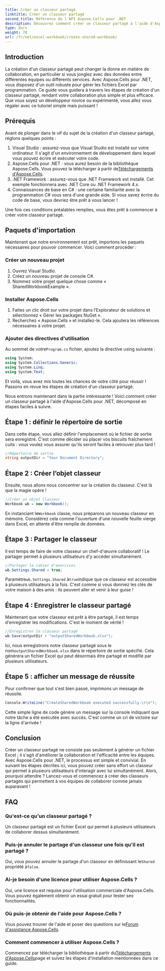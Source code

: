 ```yaml
---
title: Créer un classeur partagé
linktitle: Créer un classeur partagé
second_title: Référence de l'API Aspose.Cells pour .NET
description: Découvrez comment créer un classeur partagé à l'aide d'Aspose.Cells pour .NET grâce à ce guide simple étape par étape. Idéal pour améliorer la collaboration en équipe.
type: docs
weight: 70
url: /fr/net/excel-workbook/create-shared-workbook/
---
```

## Introduction

La création d'un classeur partagé peut changer la donne en matière de collaboration, en particulier si vous jonglez avec des données entre différentes équipes ou différents services. Avec Aspose.Cells pour .NET, vous disposez d'un outil robuste pour gérer les fichiers Excel par programmation. Ce guide vous guidera à travers les étapes de création d'un classeur partagé, rendant votre collaboration plus simple et plus efficace. Que vous soyez un développeur novice ou expérimenté, vous allez vous régaler avec ce tutoriel simple mais puissant !

## Prérequis

Avant de plonger dans le vif du sujet de la création d'un classeur partagé, réglons quelques points :

1. Visual Studio : assurez-vous que Visual Studio est installé sur votre ordinateur. Il s'agit d'un environnement de développement dans lequel vous pouvez écrire et exécuter votre code.
2.  Aspose.Cells pour .NET : vous aurez besoin de la bibliothèque Aspose.Cells. Vous pouvez la télécharger à partir de[Téléchargements d'Aspose.Cells](https://releases.aspose.com/cells/net/).
3. .NET Framework : assurez-vous que .NET Framework est installé. Cet exemple fonctionnera avec .NET Core ou .NET Framework 4.x.
4. Connaissances de base en C# : une certaine familiarité avec la programmation C# vous sera d'une grande aide. Si vous savez écrire du code de base, vous devriez être prêt à vous lancer !

Une fois ces conditions préalables remplies, vous êtes prêt à commencer à créer votre classeur partagé.

## Paquets d'importation

Maintenant que notre environnement est prêt, importons les paquets nécessaires pour pouvoir commencer. Voici comment procéder :

### Créer un nouveau projet
1. Ouvrez Visual Studio.
2. Créez un nouveau projet de console C#.
3. Nommez votre projet quelque chose comme « SharedWorkbookExample ».

### Installer Aspose.Cells
1. Faites un clic droit sur votre projet dans l’Explorateur de solutions et sélectionnez « Gérer les packages NuGet ».
2. Recherchez « Aspose.Cells » et installez-le. Cela ajoutera les références nécessaires à votre projet.

### Ajouter des directives d'utilisation
 Au sommet de votre`Program.cs` fichier, ajoutez la directive using suivante :

```csharp
using System;
using System.Collections.Generic;
using System.Linq;
using System.Text;
```

Et voilà, vous avez mis toutes les chances de votre côté pour réussir ! Passons en revue les étapes de création d'un classeur partagé.

Nous entrons maintenant dans la partie intéressante ! Voici comment créer un classeur partagé à l'aide d'Aspose.Cells pour .NET, décomposé en étapes faciles à suivre.

## Étape 1 : définir le répertoire de sortie

Dans cette étape, vous allez définir l'emplacement où le fichier de sortie sera enregistré. C'est comme décider où placer vos biscuits fraîchement cuits : vous voulez vous assurer qu'ils seront faciles à retrouver plus tard !

```csharp
//Répertoire de sortie
string outputDir = "Your Document Directory";
```

## Étape 2 : Créer l’objet classeur

Ensuite, nous allons nous concentrer sur la création du classeur. C'est là que la magie opère !

```csharp
//Créer un objet Classeur
Workbook wb = new Workbook();
```
 En instanciant le`Workbook` classe, nous préparons un nouveau classeur en mémoire. Considérez cela comme l'ouverture d'une nouvelle feuille vierge dans Excel, en attente d'être remplie de données.

## Étape 3 : Partager le classeur

Il est temps de faire de votre classeur un chef-d'œuvre collaboratif ! Le partager permet à plusieurs utilisateurs d'y accéder simultanément.

```csharp
//Partager le cahier d'exercices
wb.Settings.Shared = true;
```
 Paramètre`wb.Settings.Shared` à`true`indique que ce classeur est accessible à plusieurs utilisateurs à la fois. C'est comme si vous donniez les clés de votre maison à des amis : ils peuvent aller et venir à leur guise !

## Étape 4 : Enregistrer le classeur partagé

Maintenant que votre classeur est prêt à être partagé, il est temps d'enregistrer les modifications. C'est le moment de vérité !

```csharp
//Enregistrer le classeur partagé
wb.Save(outputDir + "outputSharedWorkbook.xlsx");
```
 Ici, nous enregistrons notre classeur partagé sous le nom`outputSharedWorkbook.xlsx` dans le répertoire de sortie spécifié. Cela générera un fichier Excel qui peut désormais être partagé et modifié par plusieurs utilisateurs.

## Étape 5 : afficher un message de réussite

Pour confirmer que tout s'est bien passé, imprimons un message de réussite.

```csharp
Console.WriteLine("CreateSharedWorkbook executed successfully.\r\n");
```
Cette simple ligne de code génère un message sur la console indiquant que notre tâche a été exécutée avec succès. C'est comme un cri de victoire sur la ligne d'arrivée !

## Conclusion 

Créer un classeur partagé ne consiste pas seulement à générer un fichier Excel ; il s'agit d'améliorer la collaboration et l'efficacité entre les équipes. Avec Aspose.Cells pour .NET, le processus est simple et convivial. En suivant les étapes décrites ici, vous pouvez créer sans effort un classeur qui permet à plusieurs utilisateurs d'interagir avec lui simultanément. Alors, pourquoi attendre ? Lancez-vous et commencez à créer des classeurs partagés qui permettent à vos équipes de collaborer comme jamais auparavant !

## FAQ

### Qu'est-ce qu'un classeur partagé ?
Un classeur partagé est un fichier Excel qui permet à plusieurs utilisateurs de collaborer dessus simultanément.

### Puis-je annuler le partage d'un classeur une fois qu'il est partagé ?
 Oui, vous pouvez annuler le partage d'un classeur en définissant le`Shared` propriété à`false`.

### Ai-je besoin d'une licence pour utiliser Aspose.Cells ?
Oui, une licence est requise pour l'utilisation commerciale d'Aspose.Cells. Vous pouvez également obtenir un essai gratuit pour tester ses fonctionnalités.

### Où puis-je obtenir de l'aide pour Aspose.Cells ?
 Vous pouvez trouver de l'aide et poser des questions sur le[Forum d'assistance Aspose.Cells](https://forum.aspose.com/c/cells/9).

### Comment commencer à utiliser Aspose.Cells ?
 Commencez par télécharger la bibliothèque à partir du[Téléchargements d'Aspose.Cells](https://releases.aspose.com/cells/net/)page et suivez les étapes d'installation mentionnées dans ce guide.